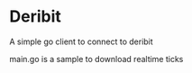 # Deribit

A simple go client to connect to deribit

main.go is a sample to download realtime ticks
